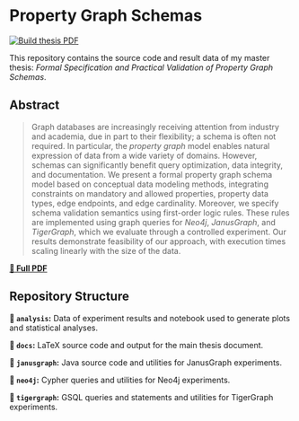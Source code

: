 # Property Graph Schemas

[![Build thesis PDF](https://github.com/nimobeeren/thesis/actions/workflows/latex.yml/badge.svg)](https://github.com/nimobeeren/thesis/actions/workflows/latex.yml)

This repository contains the source code and result data of my master thesis: _Formal Specification and Practical Validation of Property Graph Schemas_.

## Abstract

> Graph databases are increasingly receiving attention from industry and academia, due in part to their flexibility; a schema is often not required. In particular, the _property graph_ model enables natural expression of data from a wide variety of domains. However, schemas can significantly benefit query optimization, data integrity, and documentation. We present a formal property graph schema model based on conceptual data modeling methods, integrating constraints on mandatory and allowed properties, property data types, edge endpoints, and edge cardinality. Moreover, we specify schema validation semantics using first-order logic rules. These rules are implemented using graph queries for _Neo4j_, _JanusGraph_, and _TigerGraph_, which we evaluate through a controlled experiment. Our results demonstrate feasibility of our approach, with execution times scaling linearly with the size of the data.

[**📄 Full PDF**](docs/thesis.pdf)

## Repository Structure

**📁 `analysis`:** Data of experiment results and notebook used to generate plots and statistical analyses.

**📁 `docs`:** LaTeX source code and output for the main thesis document.

**📁 `janusgraph`:** Java source code and utilities for JanusGraph experiments.

**📁 `neo4j`:** Cypher queries and utilities for Neo4j experiments.

**📁 `tigergraph`:** GSQL queries and statements and utilities for TigerGraph experiments.
